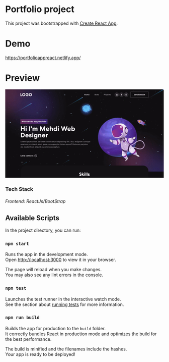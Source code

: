 # Portfolio project

This project was bootstrapped with [Create React App](https://github.com/facebook/create-react-app).

# Demo

https://portfolioappreact.netlify.app/

# Preview

![project shot](https://github.com/SalimiDev/personal-portfolio/blob/main/src/assets/img/preview.gif)

### Tech Stack

###### Frontend: ReactJs/BootStrap

## Available Scripts

In the project directory, you can run:

### `npm start`

Runs the app in the development mode.\
Open [http://localhost:3000](http://localhost:3000) to view it in your browser.

The page will reload when you make changes.\
You may also see any lint errors in the console.

### `npm test`

Launches the test runner in the interactive watch mode.\
See the section about [running tests](https://facebook.github.io/create-react-app/docs/running-tests) for more information.

### `npm run build`

Builds the app for production to the `build` folder.\
It correctly bundles React in production mode and optimizes the build for the best performance.

The build is minified and the filenames include the hashes.\
Your app is ready to be deployed!

